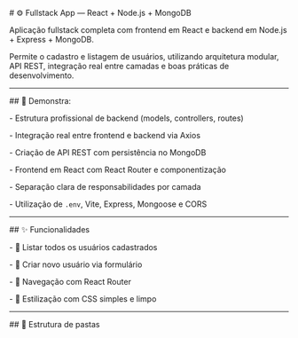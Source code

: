 \# ⚙️ Fullstack App — React + Node.js + MongoDB



Aplicação fullstack completa com frontend em React e backend em Node.js + Express + MongoDB.  

Permite o cadastro e listagem de usuários, utilizando arquitetura modular, API REST, integração real entre camadas e boas práticas de desenvolvimento.



---



\## 🧠 Demonstra:



\- Estrutura profissional de backend (models, controllers, routes)

\- Integração real entre frontend e backend via Axios

\- Criação de API REST com persistência no MongoDB

\- Frontend em React com React Router e componentização

\- Separação clara de responsabilidades por camada

\- Utilização de `.env`, Vite, Express, Mongoose e CORS



---



\## ✨ Funcionalidades



\- 🔹 Listar todos os usuários cadastrados

\- 🔹 Criar novo usuário via formulário

\- 🔹 Navegação com React Router

\- 🔹 Estilização com CSS simples e limpo



---



\## 📂 Estrutura de pastas





